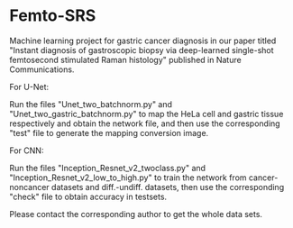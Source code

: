 # Femto-SRS
Machine learning project for gastric cancer diagnosis in our paper titled "Instant diagnosis of gastroscopic biopsy via deep-learned single-shot femtosecond stimulated Raman histology" published in Nature Communications.

For U-Net: 

Run the files "Unet_two_batchnorm.py" and "Unet_two_gastric_batchnorm.py" to map the HeLa cell and gastric tissue respectively and obtain the network file, and then use the corresponding "test" file to generate the mapping conversion image.

For CNN:

Run the files "Inception_Resnet_v2_twoclass.py" and "Inception_Resnet_v2_low_to_high.py" to train the network from cancer-noncancer datasets and diff.-undiff. datasets, then use the corresponding "check" file to obtain accuracy in testsets.

Please contact the corresponding author to get the whole data sets.
